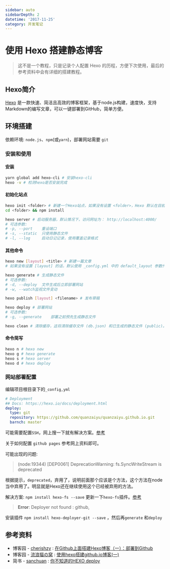 ```yaml
---
sidebar: auto
sidebarDepth: 2
datetime: '2017-11-25'
category: 开发笔记
---
```


# 使用 Hexo 搭建静态博客

> 这不是一个教程，只是记录个人配置 Hexo 的历程，方便下次使用，最后的参考资料中会有详细的搭建教程。

## Hexo简介

[Hexo](https://hexo.io/zh-cn/) 是一款快速、简洁且高效的博客框架，基于node.js构建，速度快，支持Markdown的编写文章，可以一键部署到GitHub，简单方便。



## 环境搭建

依赖环境: `node.js`、`npm`(或`yarn`)，部署网站需要 `git`



### 安装和使用

#### 安装

```bash
yarn global add hexo-cli # 安装hexo-cli
hexo -v # 检测hexo是否安装完成
```



#### 初始化站点

```bash
hexo init <folder> # 新建一个Hexo站点，如果没有设置 <folder>，Hexo 默认在目前的文件夹建立网站。
cd <folder> && npm install

hexo server # 启动服务器，默认情况下，访问网址为： http://localhost:4000/
# 可选参数:
# -p, --port	重设端口
# -s, --static	只使用静态文件
# -l, --log		启动日记记录，使用覆盖记录格式
```



#### 其他命令

```bash
hexo new [layout] <title> # 新建一篇文章
# 如果没有设置 [layout] 的话，默认使用 _config.yml 中的 default_layout 参数代替。如果标题包含空格的话需要使用引号括起来。

hexo generate # 生成静态文件
# 可选参数:
# -d, --deploy	文件生成后立即部署网站
# -w, --watch监视文件变动

hexo publish [layout] <filename> # 发布草稿

hexo deploy # 部署网站
# 可选参数:
# -g, --generate	部署之前预先生成静态文件

hexo clean # 清除缓存，这将清除缓存文件 (db.json) 和已生成的静态文件 (public)。
```



#### 命令简写

```bash
hexo n # hexo new
hexo g # hexo generate
hexo s # hexo server
hexo d # hexo deploy
```



### 网站部署配置

编辑项目根目录下的`_config,yml`

```yaml
# Deployment
## Docs: https://hexo.io/docs/deployment.html
deploy:
  type: git
  repository: https://github.com/quanzaiyu/quanzaiyu.github.io.git
  barnch: master
```

可能需要配置`SSH`，网上搜一下就有解决方案。[参考](https://help.github.com/articles/connecting-to-github-with-ssh/)

关于如何配置 `github pages` 参考网上资料即可。

可能出现的问题:

> (node:19344) [DEP0061] DeprecationWarning: fs.SyncWriteStream is deprecated

根据提示，`deprecated`，弃用了，说明前面那个应该是个方法，这个方法在node当中弃用了。明显就是Hexo还在继续使用这个已经被弃用的方法。

解决方案: `npm install hexo-fs --save` 更新一下`hexo-fs`插件。[参考](http://www.abrocks.com/2017/06/17/node8.0%E6%96%B9%E6%B3%95%E5%BC%83%E7%94%A8%E5%A4%84%E7%90%86/)

> **Error**: Deployer not found : github,

安装插件 `npm install hexo-deployer-git --save` ，然后再`generate` 和`deploy`



## 参考资料

- 博客园 - [cherishzy](http://www.cnblogs.com/cherishzy/) : [在Github上面搭建Hexo博客（一）：部署到Github](http://www.cnblogs.com/cherishzy/p/5694658.html)
- 博客园 - [流浪猫の窝](http://www.cnblogs.com/liulangmao/) : [使用hexo搭建github.io博客(一)](http://www.cnblogs.com/liulangmao/p/4323064.html)
- 简书 - [sanchuan](http://www.jianshu.com/u/60e19f1dfd2a) : [你不知道的HEXO deploy](http://www.jianshu.com/p/da941bd0a3dd)